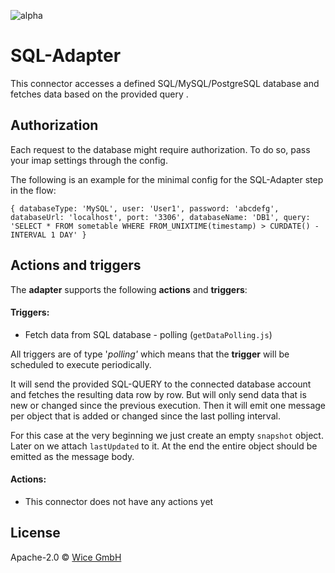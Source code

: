 ![alpha](https://img.shields.io/badge/Status-Alpha-yellow.svg)

# SQL-Adapter

This connector accesses a defined SQL/MySQL/PostgreSQL database and fetches data based on the provided query .

## Authorization
Each request to the database might require authorization. To do so, pass your imap settings through the config.

The following is an example for the minimal config for the SQL-Adapter step in the flow:

`{
  databaseType: 'MySQL',
  user: 'User1',
  password: 'abcdefg',
  databaseUrl: 'localhost',
  port: '3306',
  databaseName: 'DB1',
  query: 'SELECT * FROM sometable WHERE FROM_UNIXTIME(timestamp) > CURDATE() - INTERVAL 1 DAY'
}`


## Actions and triggers
The **adapter** supports the following **actions** and **triggers**:

#### Triggers:
  - Fetch data from SQL database - polling (```getDataPolling.js```)

  All triggers are of type '*polling'* which means that the **trigger** will be scheduled to execute periodically.

  It will send the provided SQL-QUERY to the connected database account and fetches the resulting data row by row. But will only send data that is new or changed since the previous execution. Then it will emit one message per object that is added or changed since the last polling interval.

  For this case at the very beginning we just create an empty `snapshot` object. Later on we attach ``lastUpdated`` to it. At the end the entire object should be emitted as the message body.

#### Actions:
  - This connector does not have any actions yet


## License

Apache-2.0 © [Wice GmbH](https://wice.de/)
